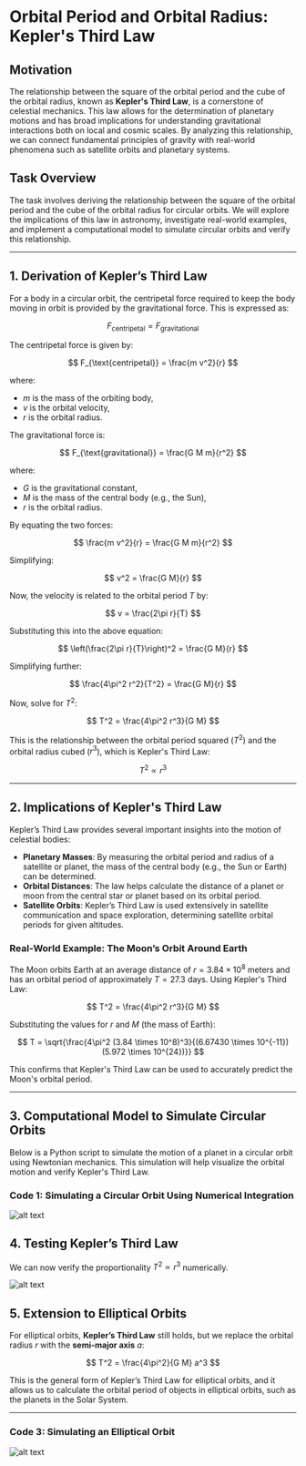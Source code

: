 # Orbital Period and Orbital Radius: Kepler's Third Law

## Motivation  

The relationship between the square of the orbital period and the cube of the orbital radius, known as **Kepler's Third Law**, is a cornerstone of celestial mechanics. This law allows for the determination of planetary motions and has broad implications for understanding gravitational interactions both on local and cosmic scales. By analyzing this relationship, we can connect fundamental principles of gravity with real-world phenomena such as satellite orbits and planetary systems.

## Task Overview  

The task involves deriving the relationship between the square of the orbital period and the cube of the orbital radius for circular orbits. We will explore the implications of this law in astronomy, investigate real-world examples, and implement a computational model to simulate circular orbits and verify this relationship.

---

## 1. Derivation of Kepler’s Third Law  

For a body in a circular orbit, the centripetal force required to keep the body moving in orbit is provided by the gravitational force. This is expressed as:

$$
F_{\text{centripetal}} = F_{\text{gravitational}}
$$

The centripetal force is given by:

$$
F_{\text{centripetal}} = \frac{m v^2}{r}
$$

where:

- $m$ is the mass of the orbiting body,
- $v$ is the orbital velocity,
- $r$ is the orbital radius.

The gravitational force is:

$$
F_{\text{gravitational}} = \frac{G M m}{r^2}
$$

where:

- $G$ is the gravitational constant,
- $M$ is the mass of the central body (e.g., the Sun),
- $r$ is the orbital radius.

By equating the two forces:

$$
\frac{m v^2}{r} = \frac{G M m}{r^2}
$$

Simplifying:

$$
v^2 = \frac{G M}{r}
$$

Now, the velocity is related to the orbital period $T$ by:

$$
v = \frac{2\pi r}{T}
$$

Substituting this into the above equation:

$$
\left(\frac{2\pi r}{T}\right)^2 = \frac{G M}{r}
$$

Simplifying further:

$$
\frac{4\pi^2 r^2}{T^2} = \frac{G M}{r}
$$

Now, solve for $T^2$:

$$
T^2 = \frac{4\pi^2 r^3}{G M}
$$

This is the relationship between the orbital period squared ($T^2$) and the orbital radius cubed ($r^3$), which is Kepler's Third Law:

$$
T^2 \propto r^3
$$

---

## 2. Implications of Kepler's Third Law  

Kepler’s Third Law provides several important insights into the motion of celestial bodies:

- **Planetary Masses**: By measuring the orbital period and radius of a satellite or planet, the mass of the central body (e.g., the Sun or Earth) can be determined.
- **Orbital Distances**: The law helps calculate the distance of a planet or moon from the central star or planet based on its orbital period.
- **Satellite Orbits**: Kepler’s Third Law is used extensively in satellite communication and space exploration, determining satellite orbital periods for given altitudes.

### Real-World Example: The Moon’s Orbit Around Earth  

The Moon orbits Earth at an average distance of $r = 3.84 \times 10^8$ meters and has an orbital period of approximately $T = 27.3$ days. Using Kepler's Third Law:

$$
T^2 = \frac{4\pi^2 r^3}{G M}
$$

Substituting the values for $r$ and $M$ (the mass of Earth):

$$
T = \sqrt{\frac{4\pi^2 (3.84 \times 10^8)^3}{(6.67430 \times 10^{-11}) (5.972 \times 10^{24})}}
$$

This confirms that Kepler's Third Law can be used to accurately predict the Moon's orbital period.

---

## 3. Computational Model to Simulate Circular Orbits  

Below is a Python script to simulate the motion of a planet in a circular orbit using Newtonian mechanics. This simulation will help visualize the orbital motion and verify Kepler's Third Law.

### Code 1: Simulating a Circular Orbit Using Numerical Integration  

![alt text](image-8.png)

## 4. Testing  Kepler’s Third Law

We can now verify the proportionality $T^2 \propto r^3$ numerically.

![alt text](image-9.png)

## 5. Extension to Elliptical Orbits  

For elliptical orbits, **Kepler’s Third Law** still holds, but we replace the orbital radius $r$ with the **semi-major axis** $a$:

$$
T^2 = \frac{4\pi^2}{G M} a^3
$$

This is the general form of Kepler’s Third Law for elliptical orbits, and it allows us to calculate the orbital period of objects in elliptical orbits, such as the planets in the Solar System.

---

### Code 3: Simulating an Elliptical Orbit

![alt text](image-10.png)